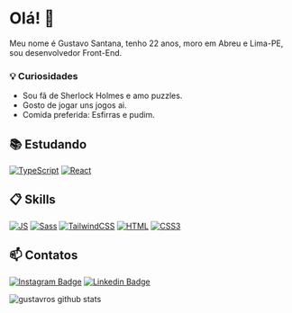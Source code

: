 # Olá! 👋

Meu nome é Gustavo Santana, tenho 22 anos, moro em Abreu e Lima-PE, sou desenvolvedor Front-End.

### 💡 Curiosidades

- Sou fã de Sherlock Holmes e amo puzzles.
- Gosto de jogar uns jogos ai.
- Comida preferida: Esfirras e pudim.

## 📚 Estudando

[![TypeScript](https://img.shields.io/badge/TypeScript-007ACC?style=for-the-badge&logo=typescript&logoColor=white)]()
[![React](https://img.shields.io/badge/React-20232A?style=for-the-badge&logo=react&logoColor=61DAFB)]()


## 📋 Skills

[![JS](https://img.shields.io/badge/JavaScript-F7DF1E?style=for-the-badge&logo=javascript&logoColor=black)]()
[![Sass](https://img.shields.io/badge/Sass-CC6699?style=for-the-badge&logo=sass&logoColor=white)]()
[![TailwindCSS](https://img.shields.io/badge/Tailwind_CSS-38B2AC?style=for-the-badge&logo=tailwind-css&logoColor=white)]()
[![HTML](https://img.shields.io/badge/HTML5-E34F26?style=for-the-badge&logo=html5&logoColor=white)]()
[![CSS3](https://img.shields.io/badge/CSS3-1572B6?style=for-the-badge&logo=css3&logoColor=white)]()

## 📫 Contatos

[![Instagram Badge](https://img.shields.io/badge/@gustavron-2D425E?style=flat&labelColor=2D425E&logo=instagram&logoColor=white&link=https://instagram.com/leuvargas)](https://www.instagram.com/gustavron)
[![Linkedin Badge](https://img.shields.io/badge/Gustavo%20Santana-2D425E?style=flat&logo=Linkedin&logoColor=white&link=https://www.linkedin.com/in/leonardo-luis-de-vargas/)](https://www.linkedin.com/in/gustavo-santana-b13330235/) 

![gustavros github stats](https://github-readme-stats.vercel.app/api?username=gustavros&hide=[%22issues%22]&show_icons=true)
